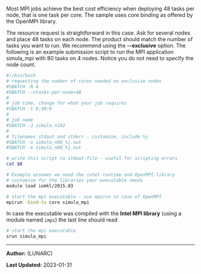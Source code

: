 Most MPI jobs achieve the best cost efficiency when deploying 48 tasks per node, that is one task per core.  The sample uses core binding as offered by the OpenMPI library.

The resource request is straightforward in this case. Ask for several nodes and place 48 tasks on each node.  The product should match the number of tasks you want to run. We recommend using the **--exclusive** option.  The following is an example submission script to run the MPI application simula_mpi with 80 tasks on 4 nodes. Notice you do not need to specify the node count.

```bash
#!/bin/bash
# requesting the number of cores needed on exclusive nodes
#SBATCH -N 4
#SBATCH --ntasks-per-node=48
#
# job time, change for what your job requires
#SBATCH -t 0:30:0
#
# job name
#SBATCH -J simula_n192
#
# filenames stdout and stderr - customise, include %j
#SBATCH -o simula_n80_%j.out
#SBATCH -e simula_n80_%j.out

# write this script to stdout-file - useful for scripting errors
cat $0

# Example assumes we need the intel runtime and OpenMPI library
# customise for the libraries your executable needs
module load iomkl/2015.03

# start the mpi executable - use mpirun in case of OpenMPI
mpirun -bind-to core simula_mpi
```

In case the executable was compiled with the **Intel MPI library** (using a module named `impi`) the last line should read

```bash
# start the mpi executable 
srun simula_mpi
```

---

**Author:**
(LUNARC)

**Last Updated:**
2023-01-31

